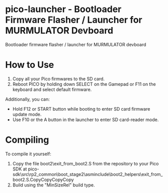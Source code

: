 # pico-launcher - Bootloader Firmware Flasher / Launcher for MURMULATOR Devboard
Bootloader firmware flasher / launcher for MURMULATOR devboard

# How to Use
1) Copy all your Pico firmwares to the SD card.
2) Reboot PICO by holding down SELECT on the Gamepad or F11 on the keyboard and select default firmware.

Additionally, you can:
- Hold F12 or START button while booting to enter SD card firmware update mode.
- Use F10 or the A button in the launcher to enter SD card-reader mode.

# Compiling
To compile it yourself:

1. Copy the file boot2\exit_from_boot2.S from the repository to your Pico SDK at pico-sdk\src\rp2_common\boot_stage2\asminclude\boot2_helpers\exit_from_boot2.S.CopyCopyCopyCopy
2. Build using the "MinSizeRel" build type.
